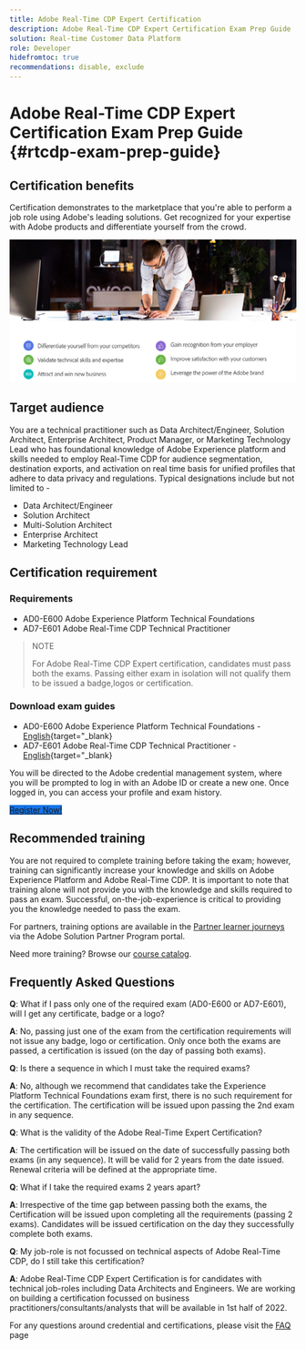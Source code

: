 ```yaml
---
title: Adobe Real-Time CDP Expert Certification
description: Adobe Real-Time CDP Expert Certification Exam Prep Guide
solution: Real-time Customer Data Platform
role: Developer
hidefromtoc: true
recommendations: disable, exclude
---
```

# Adobe Real-Time CDP Expert Certification Exam Prep Guide {#rtcdp-exam-prep-guide}

## Certification benefits

Certification demonstrates to the marketplace that you're able to perform a job role using Adobe's leading solutions. Get recognized for your expertise with Adobe products and differentiate yourself from the crowd.

![Certification benefits](../assets/certification-benefits.png "Certification Benefits")

## Target audience

You are a technical practitioner such as Data Architect/Engineer, Solution Architect, Enterprise Architect, Product Manager, or Marketing Technology Lead who has foundational knowledge of Adobe Experience platform and skills needed to employ Real-Time CDP for audience segmentation, destination exports, and activation on real time basis for unified profiles that adhere to data privacy and regulations. Typical designations include but not limited to -

* Data Architect/Engineer
* Solution Architect
* Multi-Solution Architect
* Enterprise Architect
* Marketing Technology Lead

## Certification requirement

### Requirements

* AD0-E600 Adobe Experience Platform Technical Foundations
* AD7-E601 Adobe Real-Time CDP Technical Practitioner

>NOTE
>
>For Adobe Real-Time CDP Expert certification, candidates must pass both the exams. Passing either exam in isolation will not qualify them to be issued a badge,logos or certification.

### Download exam guides

* AD0-E600 Adobe Experience Platform Technical Foundations - [English](ad0-e600.md){target="_blank}
* AD7-E601 Adobe Real-Time CDP Technical Practitioner - [English](ad7-e601.md){target="_blank}

You will be directed to the Adobe credential management system, where you will be prompted to log in with an Adobe ID or create a new one. Once logged in, you can access your profile and exam history.

<a href="https://learning.adobe.com/api.certify.json" target="_blank" class="spectrum-Button spectrum-Button--fill spectrum-Button--accent spectrum-Button--sizeM is-margin-bottom-big-big at-element-click-tracking" style="background-color:#1473E6">
<span class="spectrum-Button-label has-no-wrap">Register Now!</span></a>

## Recommended training

You are not required to complete training before taking the exam; however, training can significantly increase your knowledge and skills on Adobe Experience Platform and Adobe Real-Time CDP. It is important to note that training alone will not provide you with the knowledge and skills required to pass an exam. Successful, on-the-job-experience is critical to providing you the knowledge needed to pass the exam.

For partners, training options are available in the [Partner learner journeys](https://solutionpartners.adobe.com/content/dam/spp_assets/public/public_4/Partner_Learner_Journey.pdf) via the Adobe Solution Partner Program portal.

Need more training? Browse our [course catalog](https://learning.adobe.com/catalog.html).

## Frequently Asked Questions

**Q**: What if I pass only one of the required exam (AD0-E600 or AD7-E601), will I get any certificate, badge or a logo?

**A**: No, passing just one of the exam from the certification requirements will not issue any badge, logo or certification. Only once both the exams are passed, a certification is issued (on the day of passing both exams).

**Q**: Is there a sequence in which I must take the required exams?

**A**: No, although we recommend that candidates take the Experience Platform Technical Foundations exam first, there is no such requirement for the certification. The certification will be issued upon passing the 2nd exam in any sequence.

**Q**: What is the validity of the Adobe Real-Time Expert Certification?

**A**: The certification will be issued on the date of successfully passing both exams (in any sequence). It will be valid for 2 years from the date issued. Renewal criteria will be defined at the appropriate time.

**Q**: What if I take the required exams 2 years apart?

**A**: Irrespective of the time gap between passing both the exams, the Certification will be issued upon completing all the requirements (passing 2 exams). Candidates will be issued certification on the day they successfully complete both exams.

**Q**: My job-role is not focussed on technical aspects of Adobe Real-Time CDP, do I still take this certification?

**A**: Adobe Real-Time CDP Expert Certification is for candidates with technical job-roles including Data Architects and Engineers. We are working on building a certification focussed on business practitioners/consultants/analysts that will be available in 1st half of 2022.

For any questions around credential and certifications, please visit the [FAQ](https://learning.adobe.com/products-resources/faq.html) page